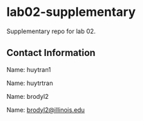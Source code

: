 # lab02-supplementary
Supplementary repo for lab 02.

## Contact Information

Name: huytran1

Name: huytrtran

Name: brodyl2

Name: brodyl2@illinois.edu
